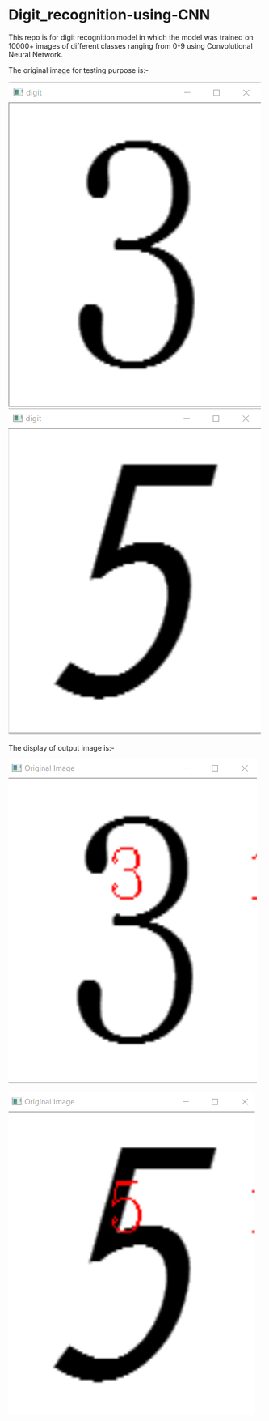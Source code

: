 # Digit_recognition-using-CNN

This repo is for digit recognition model in which the model was trained on 10000+ images of different classes ranging from 0-9 using Convolutional Neural Network.

The original image for testing purpose is:-

![Screenshot](Screenshot%203%20normmal.png)
![Screenshot](Screenshot%205normal.png)


The display of output image is:- 

![Screenshot](Screenshot%203%20probability.png)

![Screenshot](Screenshot%205.png)
